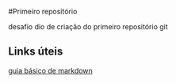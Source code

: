 #Primeiro repositório

desafio dio de criação do primeiro repositório git

## Links úteis
[guia básico de markdown](https://docs.pipz.com/central-de-ajuda/learning-center/guia-basico-de-markdown)
